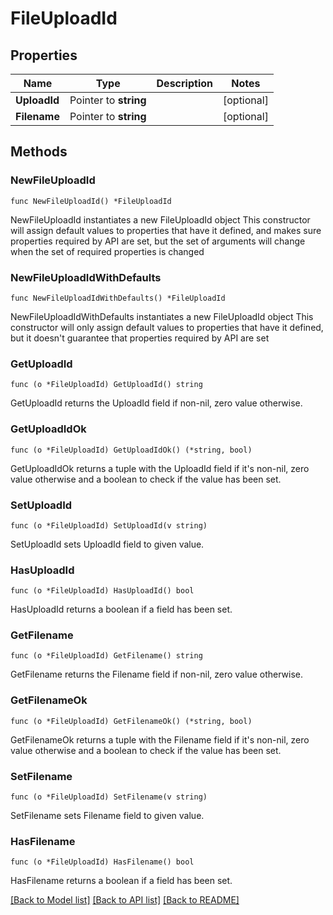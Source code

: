 # FileUploadId

## Properties

Name | Type | Description | Notes
------------ | ------------- | ------------- | -------------
**UploadId** | Pointer to **string** |  | [optional] 
**Filename** | Pointer to **string** |  | [optional] 

## Methods

### NewFileUploadId

`func NewFileUploadId() *FileUploadId`

NewFileUploadId instantiates a new FileUploadId object
This constructor will assign default values to properties that have it defined,
and makes sure properties required by API are set, but the set of arguments
will change when the set of required properties is changed

### NewFileUploadIdWithDefaults

`func NewFileUploadIdWithDefaults() *FileUploadId`

NewFileUploadIdWithDefaults instantiates a new FileUploadId object
This constructor will only assign default values to properties that have it defined,
but it doesn't guarantee that properties required by API are set

### GetUploadId

`func (o *FileUploadId) GetUploadId() string`

GetUploadId returns the UploadId field if non-nil, zero value otherwise.

### GetUploadIdOk

`func (o *FileUploadId) GetUploadIdOk() (*string, bool)`

GetUploadIdOk returns a tuple with the UploadId field if it's non-nil, zero value otherwise
and a boolean to check if the value has been set.

### SetUploadId

`func (o *FileUploadId) SetUploadId(v string)`

SetUploadId sets UploadId field to given value.

### HasUploadId

`func (o *FileUploadId) HasUploadId() bool`

HasUploadId returns a boolean if a field has been set.

### GetFilename

`func (o *FileUploadId) GetFilename() string`

GetFilename returns the Filename field if non-nil, zero value otherwise.

### GetFilenameOk

`func (o *FileUploadId) GetFilenameOk() (*string, bool)`

GetFilenameOk returns a tuple with the Filename field if it's non-nil, zero value otherwise
and a boolean to check if the value has been set.

### SetFilename

`func (o *FileUploadId) SetFilename(v string)`

SetFilename sets Filename field to given value.

### HasFilename

`func (o *FileUploadId) HasFilename() bool`

HasFilename returns a boolean if a field has been set.


[[Back to Model list]](../README.md#documentation-for-models) [[Back to API list]](../README.md#documentation-for-api-endpoints) [[Back to README]](../README.md)


